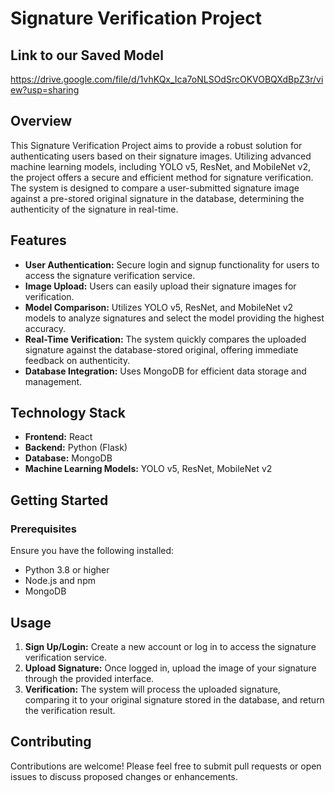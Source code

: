 
# Signature Verification Project

## Link to our Saved Model 
https://drive.google.com/file/d/1vhKQx_Ica7oNLSOdSrcOKVOBQXdBpZ3r/view?usp=sharing

## Overview
This Signature Verification Project aims to provide a robust solution for authenticating users based on their signature images. Utilizing advanced machine learning models, including YOLO v5, ResNet, and MobileNet v2, the project offers a secure and efficient method for signature verification. The system is designed to compare a user-submitted signature image against a pre-stored original signature in the database, determining the authenticity of the signature in real-time.

## Features
- **User Authentication:** Secure login and signup functionality for users to access the signature verification service.
- **Image Upload:** Users can easily upload their signature images for verification.
- **Model Comparison:** Utilizes YOLO v5, ResNet, and MobileNet v2 models to analyze signatures and select the model providing the highest accuracy.
- **Real-Time Verification:** The system quickly compares the uploaded signature against the database-stored original, offering immediate feedback on authenticity.
- **Database Integration:** Uses MongoDB for efficient data storage and management.

## Technology Stack
- **Frontend:** React
- **Backend:** Python (Flask)
- **Database:** MongoDB
- **Machine Learning Models:** YOLO v5, ResNet, MobileNet v2

## Getting Started

### Prerequisites
Ensure you have the following installed:
- Python 3.8 or higher
- Node.js and npm
- MongoDB

## Usage

1. **Sign Up/Login:** Create a new account or log in to access the signature verification service.
2. **Upload Signature:** Once logged in, upload the image of your signature through the provided interface.
3. **Verification:** The system will process the uploaded signature, comparing it to your original signature stored in the database, and return the verification result.

## Contributing

Contributions are welcome! Please feel free to submit pull requests or open issues to discuss proposed changes or enhancements.
